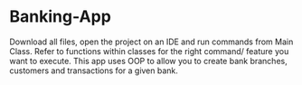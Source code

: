 # Banking-App

Download all files, open the project on an IDE and run commands from Main Class. Refer to functions within classes for the right command/ feature you want to execute. This app uses OOP to allow you to create bank branches, customers and transactions for a given bank.
